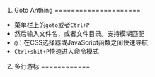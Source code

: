1. Goto Anthing
=====================
+ 菜单栏上的`goto`或者`Ctrl+P`
+ 然后输入文件名，或者文件目录。支持模糊匹配
+ `@`：在CSS选择器或JavaScript函数之间快速导航
+ `Ctrl+shit+P`快速进入命令模式

2. 多行游标
============